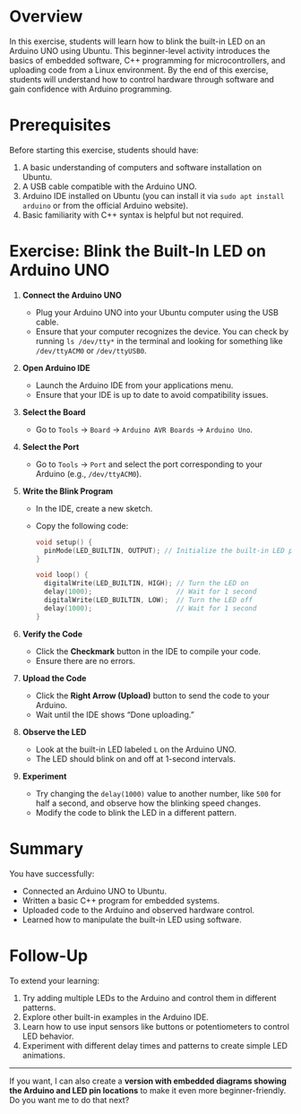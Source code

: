 <!--
{
  "ID": "9f2c4b7a1e3d4f6b8a0c2d1e3f4b5a6c",
  "Title": "Arduino UNO Blink LED",
  "Tags": ["Arduino", "Embedded Systems", "LED", "Beginner", "Ubuntu", "C++"],
  "Description": "A beginner-level exercise to blink the built-in LED on an Arduino UNO using Ubuntu.",
  "Query": "Generate a training exercise with the following content: Blink the Built-In LED on Arduino UNO. The focus area of this exercise is: Embedded Software. The difficulty level of the exercise is: Beginner. The target operating system is: Ubuntu. Make the exercise clear, positive, detailed, and comprehensive. Each step of the excercise must be chronologically numbered. Include a hidden section, an overview section, and a prerequisite section before the exercise section. Include a summary section and a follow-up section after the exercise section. The hidden section is wrapped in an HTML style comment tag and includes the following parameters in json format: ID, Title, Tags, Description, Query, Model, Focus, Level, Date, Links, Filename. Where ID is a randomly generated 32 bit unique ID; Where title is a short title of the exercise; Where Tags is a list of tags associated with the exercise; Where Description is a short overview description of the exercise; Where Query is this query string; Where model is the model and version of this LLM; Where focus is the focus area of this exercise; Where level is the skill level of this exercise; Where date is the current date in the format yyyymmdd; Where Links is a list of helpful web links and resources related to this exercise; Where Filename is a short unique descriptive name for this markdown file.",
  "Model": "GPT-5 mini",
  "Focus": "Embedded Software",
  "Level": "Beginner",
  "Date": "20250828",
  "Links": ["https://www.arduino.cc/en/Guide/ArduinoUno", "https://www.arduino.cc/en/Tutorial/BuiltInExamples/Blink", "https://www.arduino.cc/en/Guide/Linux"],
  "Filename": "arduino_blink_led_ubuntu"
}
-->

# Overview

In this exercise, students will learn how to blink the built-in LED on an Arduino UNO using Ubuntu. This beginner-level activity introduces the basics of embedded software, C++ programming for microcontrollers, and uploading code from a Linux environment. By the end of this exercise, students will understand how to control hardware through software and gain confidence with Arduino programming.

# Prerequisites

Before starting this exercise, students should have:

1. A basic understanding of computers and software installation on Ubuntu.
2. A USB cable compatible with the Arduino UNO.
3. Arduino IDE installed on Ubuntu (you can install it via `sudo apt install arduino` or from the official Arduino website).
4. Basic familiarity with C++ syntax is helpful but not required.

# Exercise: Blink the Built-In LED on Arduino UNO

1. **Connect the Arduino UNO**

   * Plug your Arduino UNO into your Ubuntu computer using the USB cable.
   * Ensure that your computer recognizes the device. You can check by running `ls /dev/tty*` in the terminal and looking for something like `/dev/ttyACM0` or `/dev/ttyUSB0`.

2. **Open Arduino IDE**

   * Launch the Arduino IDE from your applications menu.
   * Ensure that your IDE is up to date to avoid compatibility issues.

3. **Select the Board**

   * Go to `Tools` → `Board` → `Arduino AVR Boards` → `Arduino Uno`.

4. **Select the Port**

   * Go to `Tools` → `Port` and select the port corresponding to your Arduino (e.g., `/dev/ttyACM0`).

5. **Write the Blink Program**

   * In the IDE, create a new sketch.
   * Copy the following code:

     ```cpp
     void setup() {
       pinMode(LED_BUILTIN, OUTPUT); // Initialize the built-in LED pin as an output
     }

     void loop() {
       digitalWrite(LED_BUILTIN, HIGH); // Turn the LED on
       delay(1000);                     // Wait for 1 second
       digitalWrite(LED_BUILTIN, LOW);  // Turn the LED off
       delay(1000);                     // Wait for 1 second
     }
     ```

6. **Verify the Code**

   * Click the **Checkmark** button in the IDE to compile your code.
   * Ensure there are no errors.

7. **Upload the Code**

   * Click the **Right Arrow (Upload)** button to send the code to your Arduino.
   * Wait until the IDE shows “Done uploading.”

8. **Observe the LED**

   * Look at the built-in LED labeled `L` on the Arduino UNO.
   * The LED should blink on and off at 1-second intervals.

9. **Experiment**

   * Try changing the `delay(1000)` value to another number, like `500` for half a second, and observe how the blinking speed changes.
   * Modify the code to blink the LED in a different pattern.

# Summary

You have successfully:

* Connected an Arduino UNO to Ubuntu.
* Written a basic C++ program for embedded systems.
* Uploaded code to the Arduino and observed hardware control.
* Learned how to manipulate the built-in LED using software.

# Follow-Up

To extend your learning:

1. Try adding multiple LEDs to the Arduino and control them in different patterns.
2. Explore other built-in examples in the Arduino IDE.
3. Learn how to use input sensors like buttons or potentiometers to control LED behavior.
4. Experiment with different delay times and patterns to create simple LED animations.

---

If you want, I can also create a **version with embedded diagrams showing the Arduino and LED pin locations** to make it even more beginner-friendly. Do you want me to do that next?
